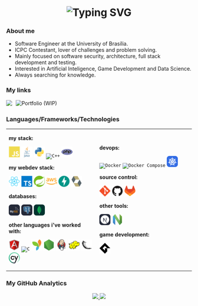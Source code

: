 <h1 align="center" align-items="center">
    <img src="https://readme-typing-svg.herokuapp.com?font=Righteous&size=35&duration=3000&color=00AAFF&center=true&vCenter=true&width=500&height=70&lines=Hi!+👋;I'm+Gabriel+Moretti!" alt="Typing SVG" />
</h1>

### About me

- Software Engineer at the University of Brasília.
- ICPC Contestant, lover of challenges and problem solving.
- Mainly focused on software security, architecture, full stack development and testing.
- Interested in Artificial Inteligence, Game Development and Data Science.
- Always searching for knowledge.

### My links
<div style="display:flex; gap:10px">
 <a href="https://www.linkedin.com/in/morettigs/" target="_blank"><img src="https://img.shields.io/badge/-LinkedIn-%230077B5?style=for-the-badge&logo=linkedin&logoColor=white" target="_blank"></a>

 <span aria-disabled="true" style="pointer-events: none; cursor: default; display:inline-block; vertical-align:middle;">
  <img src="https://img.shields.io/badge/-Portfolio%20%28WIP%29-%238A8A8A?style=for-the-badge" alt="Portfolio (WIP)" />
</span>
</div>

### Languages/Frameworks/Technologies

<table border="0px">
<tr>
<td width=500>
    
**my stack:**

<code><img height="30" alt="Javascript" title="Javascript" src="https://raw.githubusercontent.com/devicons/devicon/master/icons/javascript/javascript-plain.svg"></code>
<code><img height="30" alt="Java" title="Java" src="https://raw.githubusercontent.com/github/explore/main/topics/java/java.png"></code>
<code><img height="30" alt="Python" title="Python" src="https://raw.githubusercontent.com/devicons/devicon/master/icons/python/python-original.svg"></code>
<code><img height="30" alt="C++" title="C++" src="https://raw.githubusercontent.com/jmnote/z-icons/master/svg/cpp.svg"></code>
<code><img height="30" alt="PHP" title="PHP" src="https://raw.githubusercontent.com/devicons/devicon/master/icons/php/php-original.svg"></code>

**my webdev stack:**

<code><img height="30" alt="React" title="React" src="https://raw.githubusercontent.com/devicons/devicon/master/icons/react/react-original.svg"></code>
<code><img height="30" alt="Typescript" title="Typescript" src="https://raw.githubusercontent.com/devicons/devicon/master/icons/typescript/typescript-original.svg"></code>
<code><img height="30" alt="Spring Framework" title="Spring Framework" src="https://raw.githubusercontent.com/devicons/devicon/master/icons/spring/spring-original.svg"></code>
<code><img height="30" alt="AWS S3" title="AWS S3" src="https://raw.githubusercontent.com/devicons/devicon/master/icons/amazonwebservices/amazonwebservices-plain-wordmark.svg"></code>
<code><img height="30" alt="FastAPI" title="FastAPI" src="https://raw.githubusercontent.com/devicons/devicon/master/icons/fastapi/fastapi-original.svg"></code>
<code><img height="30" alt="Hibernate" title="Hibernate" src="https://raw.githubusercontent.com/devicons/devicon/master/icons/hibernate/hibernate-original.svg"></code>

**databases:**

<code><img height="30" alt="MySQL" title="MySQL" src="https://raw.githubusercontent.com/tandpfun/skill-icons/main/icons/MySQL-Dark.svg"></code>
<code><img height="30" alt="PostgreSQL" title="PostgreSQL" src="https://raw.githubusercontent.com/tandpfun/skill-icons/main/icons/PostgreSQL-Dark.svg"></code>
<code><img height="30" alt="MongoDB" title="MongoDB" src="https://raw.githubusercontent.com/tandpfun/skill-icons/main/icons/MongoDB.svg"></code>

**other languages i've worked with:**

<code><img height="30" alt="Angular" title="Angular" src="https://raw.githubusercontent.com/devicons/devicon/master/icons/angularjs/angularjs-original.svg"></code>
<code><img height="30" alt="C" title="C" src="https://raw.githubusercontent.com/jmnote/z-icons/master/svg/c.svg"></code>
<code><img height="30" alt="Yii2" title="Yii2" src="https://raw.githubusercontent.com/devicons/devicon/master/icons/yii/yii-original.svg"></code>
<code><img height="30" alt="Node.js" title="Node.js" src="https://raw.githubusercontent.com/devicons/devicon/master/icons/nodejs/nodejs-original.svg"></code>
<code><img height="30" alt="Jenkins" title="Jenkins" src="https://raw.githubusercontent.com/devicons/devicon/master/icons/jenkins/jenkins-original.svg"></code>
<code><img height="30" alt="Hadoop" title="Hadoop" src="https://raw.githubusercontent.com/devicons/devicon/master/icons/hadoop/hadoop-original.svg"></code>
<code><img height="30" alt="Flask" title="Flask" src="https://raw.githubusercontent.com/devicons/devicon/master/icons/flask/flask-original.svg"></code>
<code><img height="30" alt="Cypress.js" title="Cypress.js" src="https://raw.githubusercontent.com/devicons/devicon/master/icons/cypressio/cypressio-original.svg"></code>

</td>
<td width=500>

**devops:**

<code><img height="30" alt="Docker" title="Docker" src="https://user-images.githubusercontent.com/25181517/117207330-263ba280-adf4-11eb-9b97-0ac5b40bc3be.png"></code>
<code><img height="30" alt="Docker Compose" title="Docker Compose" src="https://github.com/docker/compose/raw/main/logo.png?raw=true"></code>
<code><img height="30" alt="Kubernetes" title="Kubernetes" src="https://raw.githubusercontent.com/tandpfun/skill-icons/main/icons/Kubernetes.svg"></code>

**source control:**

<code><img height="30" alt="Git" title="Git" src="https://raw.githubusercontent.com/devicons/devicon/master/icons/git/git-original.svg"></code>
<code><img height="30" alt="GitHub" title="GitHub" src="https://raw.githubusercontent.com/devicons/devicon/master/icons/github/github-original.svg"></code>
<code><img height="30" alt="GitLab" title="GitLab" src="https://raw.githubusercontent.com/devicons/devicon/master/icons/gitlab/gitlab-original.svg"></code>

**other tools:**

<code><img height="30" alt="NextJS" title="NextJS" src="https://raw.githubusercontent.com/tandpfun/skill-icons/main/icons/NextJS-Dark.svg"></code>
<code><img height="30" alt="Neovim" title="Neovim" src="https://raw.githubusercontent.com/devicons/devicon/master/icons/neovim/neovim-original.svg"></code>

**game development:**

<code><img height="30" alt="GameMaker" title="GameMaker" src="https://raw.githubusercontent.com/github/explore/main/topics/gamemaker/gamemaker.png"></code>

</td>
</tr>
</table>

 
### My GitHub Analytics
<div align="center">
  <a href="https://github.com/MorettiGS">
  <img height="200em" src="https://github-readme-stats.vercel.app/api?username=MorettiGS&show_icons=true&theme=react&text_color=FFFFFF&bg_color=001122&title_color=FFFFFF&include_all_commits=true&count_private=true"/>
  <img height="200em" src="https://github-readme-stats.vercel.app/api/top-langs/?username=MorettiGS&layout=compact&text_color=FFFFFF&bg_color=001122&title_color=FFFFFF&langs_count=7&theme=react"/>
</div>
